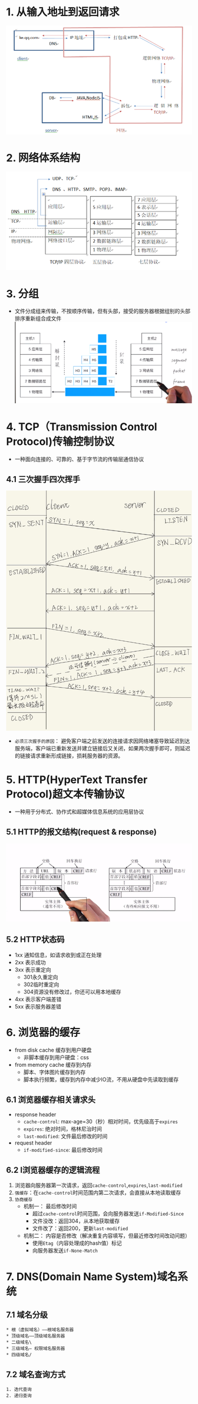 # 1. 从输入地址到返回请求
![network](images/network.png)

# 2. 网络体系结构
![network-constitute](images/network-constitute.png)

# 3. 分组
* 文件分成组来传输，不按顺序传输，但有头部，接受的服务器根据组别的头部排序重新组合成文件
![network-group](images/network-group.png)

# 4. TCP（Transmission Control Protocol)传输控制协议
* 一种面向连接的、可靠的、基于字节流的传输层通信协议
## 4.1 三次握手四次挥手
![network-TCP.jpg](images/network-TCP.jpg)
* `必须三次握手的原因`： 避免客户端之前发送的连接请求因网络堵塞导致延迟到达服务端，客户端已重新发送并建立链接后又关闭，如果两次握手即可，则延迟的链接请求重新形成链接，损耗服务器的资源。

# 5. HTTP(HyperText Transfer Protocol)超文本传输协议
* 一种用于分布式、协作式和超媒体信息系统的应用层协议
## 5.1 HTTP的报文结构(request & response)
![network-http](images/network-http.png)
## 5.2 HTTP状态码
* 1xx 通知信息，如请求收到或正在处理
* 2xx 表示成功
* 3xx 表示重定向
    * 301永久重定向
    * 302临时重定向
    * 304资源没有修改过，你还可以用本地缓存
* 4xx 表示客户端差错
* 5xx 表示服务器差错

# 6. 浏览器的缓存
* from disk cache 缓存到用户硬盘
    * 非脚本缓存到用户硬盘：css
* from memory cache 缓存到内存
    * 脚本、字体图片缓存到内存
    * 脚本执行频繁，缓存到内存中减少IO流，不用从硬盘中先读取到缓存

## 6.1 浏览器缓存相关请求头
* response header
    * `cache-control`: max-age=30（秒）相对时间，优先级高于`expires`
    * `expires`: 绝对时间，格林尼治时间
    * `last-modified`: 文件最后修改的时间
* request header
    * `if-modified-since`: 最后修改时间

## 6.2 l浏览器缓存的逻辑流程
1. 浏览器向服务器第一次请求，返回`cache-control`,`expires`,`last-modified`
2. `强缓存`：在`cache-control`时间范围内第二次请求，会直接从本地读取缓存
3. `协商缓存`
    * 机制一： 最后修改时间
        * 超过`cache-control`时间范围，会向服务器发送`if-Modified-Since`
        * 文件没改：返回304，从本地获取缓存
        * 文件改了：返回200，更新`last-modified`
    * 机制二： 内容是否修改（解决重复内容填写，但最近修改时间改动问题）
        * 使用`Etag`（内容处理成的hash值）标记
        * 向服务器发送`if-None-Match`

# 7. DNS(Domain Name System)域名系统
## 7.1 域名分级
    * 根（虚拟域名）——根域名服务器
    * 顶级域名——顶级域名服务器
    * 二级域名\
    * 三级域名— 权限域名服务器
    * 四级域名/
## 7.2 域名查询方式
    1. 迭代查询
    2. 递归查询